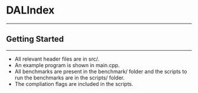 # DALIndex
---

## Getting Started
---
- All relevant header files are in src/. 
- An example program is shown in main.cpp. 
- All benchmarks are present in the benchmark/ folder and the scripts to run the benchmarks are in the scripts/ folder. 
- The compliation flags are included in the scripts.
